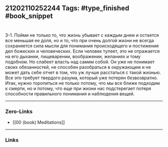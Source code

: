 21202110252244
Tags: #type_finished #book_snippet 
---
# 

 3-1. Пойми не только то, что жизнь убывает с каждым днем и остается все меньшая ее доля, но и то, что при очень долгой жизни не всегда сохраняется сила мысли для понимания происходящего и постижения дел божеских и человеческих. Если человек тупеет, это не отражается на его дыхании, пищеварении, воображении, желаниях и тому подобном. Но слабеет власть над самим собой. Он уже не понимает своих обязанностей, не способен разобраться в окружающем и не может дать себе отчет в том, что уж лучше расстаться с такой жизнью. Все это требует твердого разума, который уже потерян безвозвратно. Итак, нужно торопиться не только потому, что мы все ближе подходим к смерти, но и потому, что еще при жизни нас подстерегает потеря способности правильного понимания и наблюдения вещей. 

---
### Zero-Links
 - [[00 (book) Meditations]]
---
### Links
